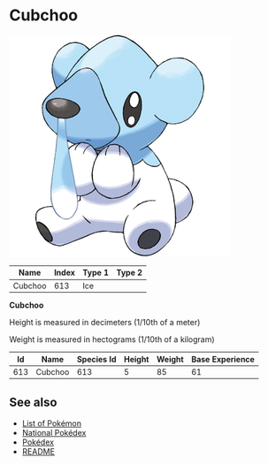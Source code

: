 # Cubchoo


![Cubchoo](images/613.png)

| **Name** | **Index** | **Type 1** | **Type 2** |
|----|----|----|----|
| Cubchoo | 613 | Ice  |  |

**Cubchoo** 


Height is measured in decimeters (1/10th of a meter)

Weight is measured in hectograms (1/10th of a kilogram)

| **Id** | **Name** | **Species Id** | **Height** | **Weight** | **Base Experience** |
|--------|----------|----------------|------------|------------|---------------------|
| 613 | Cubchoo | 613 | 5 | 85 | 61 |


## See also

- [List of Pokémon](../pokemon.md)
- [National Pokédex](../national_pokedex.md)
- [Pokédex](../pokedex.md)
- [README](../README.md)
